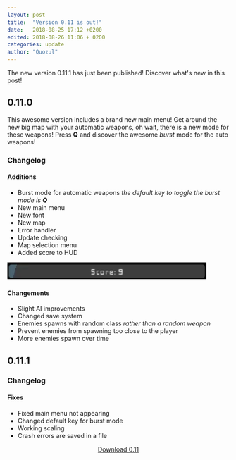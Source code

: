 ```yaml
---
layout: post
title:  "Version 0.11 is out!"
date:   2018-08-25 17:12 +0200
edited: 2018-08-26 11:06 + 0200
categories: update
author: "Quozul"
---
```

The new version 0.11.1 has just been published! Discover what's new in this post!

## 0.11.0
This awesome version includes a brand new main menu! Get around the new big map with your automatic weapons, oh wait, there is a new mode for these weapons! Press **Q** and discover the awesome *burst* mode for the auto weapons!

### Changelog
#### Additions
+ Burst mode for automatic weapons *the default key to toggle the burst mode is **Q***
+ New main menu
+ New font
+ New map
+ Error handler
+ Update checking
+ Map selection menu
+ Added score to HUD  
<img src="/assets/posts/2018-08-25/score_bar.gif"/>

#### Changements
+ Slight AI improvements
+ Changed save system
+ Enemies spawns with random class *rather than a random weapon*
+ Prevent enemies from spawning too close to the player
+ More enemies spawn over time

## 0.11.1

### Changelog
#### Fixes
+ Fixed main menu not appearing
+ Changed default key for burst mode
+ Working scaling
+ Crash errors are saved in a file

<p align="center"><a class="button red" href="https://github.com/Quozul/Pirikium/releases/tag/v0.11.0">Download 0.11</a></p>